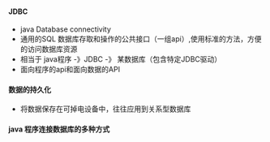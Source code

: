 #### JDBC
- java Database connectivity
- 通用的SQL 数据库存取和操作的公共接口（一组api）,使用标准的方法，方便的访问数据库资源
- 相当于 java程序 -》JDBC -》 某数据库（包含特定JDBC驱动）
- 面向程序的api和面向数据的API

#### 数据的持久化
- 将数据保存在可掉电设备中，往往应用到关系型数据库

#### java 程序连接数据库的多种方式